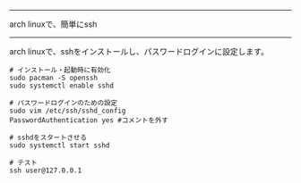 


**************************************************


arch linuxで、簡単にssh


**************************************************


arch linuxで、sshをインストールし、パスワードログインに設定します。

```
# インストール・起動時に有効化
sudo pacman -S openssh
sudo systemctl enable sshd

# パスワードログインのための設定
sudo vim /etc/ssh/sshd_config
PasswordAuthentication yes #コメントを外す

# sshdをスタートさせる
sudo systemctl start sshd

# テスト
ssh user@127.0.0.1
```
